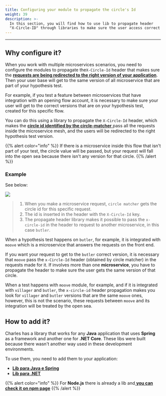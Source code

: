```yaml
---
title: Configuring your module to propagate the circle's Id
weight: 39
description: >-
  In this section, you will find how to use lib to propagate header
  "X-Circle-ID" through libraries to make sure the user access correct circles.
---
```


---

## **Why configure it?** 

When you work with multiple microservices scenarios, you need to configure the modules to propagate the`X-Circle-Id` header that makes sure the [**requests are being redirected to the right version of your application**](/reference/circles/). Then your user base will get to the same version of all microservice that are part of your hypothesis test.

For example, if you test a feature between microservices that have integration with an opening flow account, it is necessary to make sure your user will get to the correct versions that are on your hypothesis test, created for this specific flow. 

You can do this using a library to propagate the `X-Circle-Id` header, which makes the [**circle id identified by the circle-matcher** ](/reference/circle-matcher/)pass all the requests inside the microservice mesh, and the users will be redirected to the right hypothesis test version. 

{{% alert color="info" %}}
If there is a microservice inside this flow that isn't part of your test, the circle value will be passed, but your request will fall into the open sea because there isn't any version for that circle. 
{{% /alert %}}

### **Example**

See below: 

![](/shared/header/header-propagation-v2-en.png)

> 1. When you make a microservice request, `circle matcher` gets the circle id for this specific request. 
> 2. The id is inserted in the header with the `X-Circle-Id` key.
> 3. The propagate header library makes it possible to pass the `x-circle-id` in the header to request to another microservice, in this case `butler`.

When a hypothesis test happens on `butler`, for example, it is integrated with `moove` which is a microservice that answers the requests on the front end.

If you want your request to get to the `butler` correct version, it is necessary that `moove` pass the `x-Circle-Id` header \(obtained by circle matcher\) in the requests made for it. If involves more than one **microservice**, you have to propagate the header to make sure the user gets the same version of that circle. 

When a test happens with `moove` module, for example, and if it is integrated with `villager` and `butler`, the `x-circle-id`  header propagation makes you look for `villager` and  `butler` versions that are the same `moove` ones, however, this is not the scenario, these requests between `moove` and its integration will be treated by the open sea. 

## **How to add it?**  

Charles has a library that works for any **Java** application that uses **Spring** as a framework and another one for **.NET Core**. These libs were built because there wasn't another way used in these development environments.

To use them, you need to add them to your application: 

* [**Lib para Java e Spring** ](https://github.com/ZupIT/charlescd/tree/master/tracing/spring)
* [**Lib para .NET**](https://github.com/ZupIT/charlescd/tree/master/tracing/dotnet-core%20)

{{% alert color="info" %}}
For **Node.js** there is already a lib and[ **you can check it on npm page**](https://www.npmjs.com/package/hpropagate)
{{% /alert %}}
